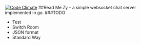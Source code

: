 [![Code Climate](https://codeclimate.com/github/feualpha/Zy/badges/gpa.svg)](https://codeclimate.com/github/feualpha/Zy)
##Read Me
Zy - a simple websocket chat server implemented in go.
###TODO
- Test
- Switch Room
- JSON format
- Standard Way
